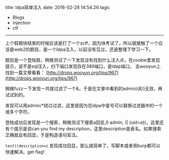 title: ldpa简单注入
date: 2016-02-28 14:54:26
tags:
- Blogs
- injection
- ctf
---

上个假期快结束的时候应该是打了一个zctf，因为快考试了，所以就接触了一个应该是web2的题目，是一个ldpa注入，以前没有见过，还是整理下学习一下。

<!--more-->

题目是一个登陆框，稍微测试了一下发现没有找到什么注入点，在cookie里发现提示，说不是sql注入，扫下端口发现存在389端口，是ldap端口。
去wooyun上找到一篇文章看看：
[http://drops.wooyun.org/tips/967](http://drops.wooyun.org/tips/967)

稍微fuzz一下发现一共就过滤了一个&，于是在文章中看到的admin)(&))无效，再试试别的。

发现可以用admin/*绕过过滤，这里是因为在ldpa中星号可以替换过滤器中的一个或多个字符。

登陆成功后发现是一个搜索，稍微测试下搜索a回显,0 admin, (| (uid=*a*))，这里还有个提示是说can you find my description，这里description是表名。如果搜索正确就会有回显，于是构造语句盲注。

`test)(description=z`
发现成功回显，那么就简单了，写脚本或者用burp都可以快速解决。get flag!



